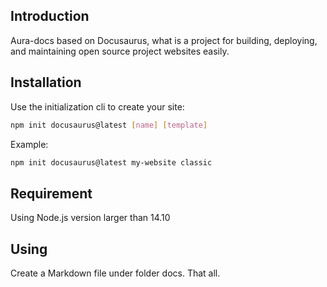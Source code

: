 ## Introduction

Aura-docs based on Docusaurus, what is a project for building, deploying, and maintaining open source project websites easily. 

## Installation

Use the initialization cli to create your site:

```bash
npm init docusaurus@latest [name] [template]
```

Example:

```bash
npm init docusaurus@latest my-website classic
```

## Requirement

Using Node.js version larger than 14.10

## Using

Create a Markdown file under folder docs. That all.

